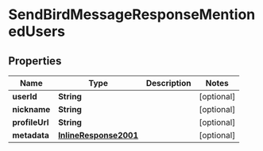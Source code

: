 

# SendBirdMessageResponseMentionedUsers


## Properties

Name | Type | Description | Notes
------------ | ------------- | ------------- | -------------
**userId** | **String** |  |  [optional]
**nickname** | **String** |  |  [optional]
**profileUrl** | **String** |  |  [optional]
**metadata** | [**InlineResponse2001**](InlineResponse2001.md) |  |  [optional]



